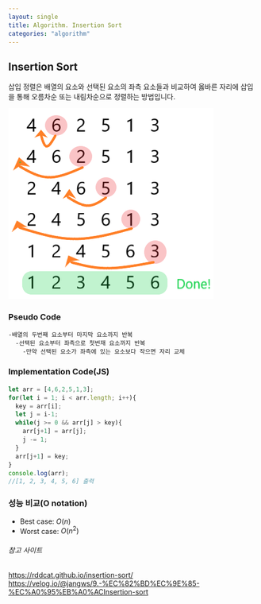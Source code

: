 ```yaml
---
layout: single
title: Algorithm. Insertion Sort
categories: "algorithm"
---
```


## Insertion Sort

삽입 정렬은 배열의 요소와 선택된 요소의 좌측 요소들과 비교하여 옳바른 자리에 삽입을 통해 오름차순 또는 내림차순으로 정렬하는 방법입니다.  

![](../assets/image/InsertionSort.png)  

### Pseudo Code

```
-배열의 두번째 요소부터 마지막 요소까지 반복
  -선택된 요소부터 좌측으로 첫번재 요소까지 반복
    -만약 선택된 요소가 좌측에 있는 요소보다 작으면 자리 교체
```

### Implementation Code(JS)

``` javascript
let arr = [4,6,2,5,1,3];
for(let i = 1; i < arr.length; i++){
  key = arr[i];
  let j = i-1;
  while(j >= 0 && arr[j] > key){
    arr[j+1] = arr[j];
    j -= 1;
  }
  arr[j+1] = key;
}
console.log(arr);
//[1, 2, 3, 4, 5, 6] 출력
```

### 성능 비교(O notation)

- Best case: $O(n)$
- Worst case: $O(n^2)$

###### 참고 사이트

<https://rddcat.github.io/insertion-sort/>  
<https://velog.io/@jangws/9.-%EC%82%BD%EC%9E%85-%EC%A0%95%EB%A0%ACInsertion-sort>
